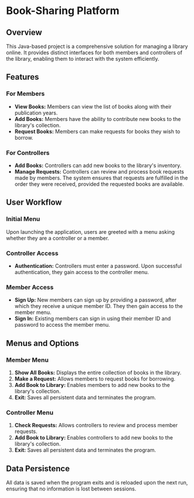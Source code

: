 # Book-Sharing Platform

## Overview
This Java-based project is a comprehensive solution for managing a library online. It provides distinct interfaces for both members and controllers of the library, enabling them to interact with the system efficiently.

## Features

### For Members
- **View Books:** Members can view the list of books along with their publication years.
- **Add Books:** Members have the ability to contribute new books to the library's collection.
- **Request Books:** Members can make requests for books they wish to borrow.

### For Controllers
- **Add Books:** Controllers can add new books to the library's inventory.
- **Manage Requests:** Controllers can review and process book requests made by members. The system ensures that requests are fulfilled in the order they were received, provided the requested books are available.

## User Workflow

### Initial Menu
Upon launching the application, users are greeted with a menu asking whether they are a controller or a member.

### Controller Access
- **Authentication:** Controllers must enter a password. Upon successful authentication, they gain access to the controller menu.

### Member Access
- **Sign Up:** New members can sign up by providing a password, after which they receive a unique member ID. They then gain access to the member menu.
- **Sign In:** Existing members can sign in using their member ID and password to access the member menu.

## Menus and Options

### Member Menu
1. **Show All Books:** Displays the entire collection of books in the library.
2. **Make a Request:** Allows members to request books for borrowing.
3. **Add Book to Library:** Enables members to add new books to the library's collection.
4. **Exit:** Saves all persistent data and terminates the program.

### Controller Menu
1. **Check Requests:** Allows controllers to review and process member requests.
2. **Add Book to Library:** Enables controllers to add new books to the library's collection.
3. **Exit:** Saves all persistent data and terminates the program.

## Data Persistence
All data is saved when the program exits and is reloaded upon the next run, ensuring that no information is lost between sessions.
